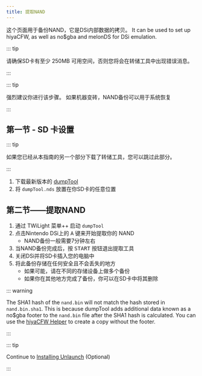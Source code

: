 ```yaml
---
title: 提取NAND
---
```


这个页面用于备份NAND，它是DSi内部数据的拷贝。 It can be used to set up hiyaCFW, as well as no$gba and melonDS for DSi emulation.

::: tip

请确保SD卡有至少 250MB 可用空间，否则您将会在转储工具中出现错误消息。

:::

::: tip

强烈建议你进行该步骤。 如果机器变砖，NAND备份可以用于系统恢复

:::

## 第一节 - SD 卡设置

::: tip

如果您已经从本指南的另一个部分下载了转储工具，您可以跳过此部分。

:::

1. 下载最新版本的 [dumpTool](https://github.com/zoogie/dumpTool/releases/latest/download/dumpTool.nds)
1. 将 `dumpTool.nds` 放置在你SD卡的任意位置


## 第二节——提取NAND

1. 通过 TWiLight 菜单++ 启动 `dumpTool`
1. 点击Nintendo DSi上的 <kbd class="face">A</kbd> 键来开始提取你的 NAND
   - NAND备份一般需要7分钟左右
1. 当NAND备份完成后，按 <kbd>START</kbd> 按钮退出提取工具
1. 关闭DSi并将SD卡插入您的电脑中
1. 将此备份存储在任何安全且不会丢失的地方
   - 如果可能，请在不同的存储设备上做多个备份
   - 如果你在其他地方完成了备份，你可以在SD卡中将其删除

::: warning

The SHA1 hash of the `nand.bin` will not match the hash stored in `nand.bin.sha1`. This is because dumpTool adds additional data known as a no$gba footer to the `nand.bin` file after the SHA1 hash is calculated. You can use the [hiyaCFW Helper](https://github.com/mondul/HiyaCFW-Helper/releases) to create a copy without the footer.

:::

::: tip

Continue to [Installing Unlaunch](installing-unlaunch.html) (Optional)

:::
